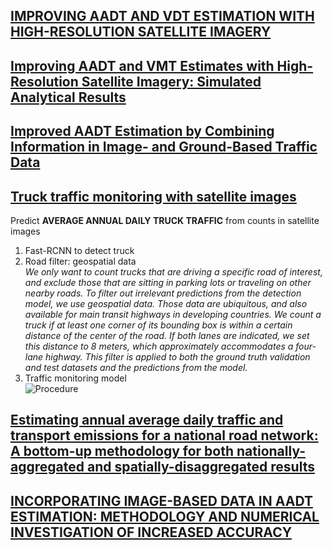 ## [IMPROVING AADT AND VDT ESTIMATION WITH HIGH-RESOLUTION SATELLITE IMAGERY](https://www.isprs.org/proceedings/XXXIV/part1/paper/00048.pdf)

## [Improving AADT and VMT Estimates with High-Resolution Satellite Imagery: Simulated Analytical Results](https://www.researchgate.net/publication/268596195_Improving_AADT_and_VMT_Estimates_with_High-Resolution_Satellite_Imagery_Simulated_Analytical_Results)

## [Improved AADT Estimation by Combining Information in Image- and Ground-Based Traffic Data](https://ascelibrary.org/doi/abs/10.1061/%28ASCE%290733-947X%282006%29132%3A7%28523%29)





## [Truck traffic monitoring with satellite images](https://www.ml.cmu.edu/research/dap-papers/f18/dap-kaack-lynn.pdf)
Predict __AVERAGE ANNUAL DAILY TRUCK TRAFFIC__ from counts in satellite images  
1. Fast-RCNN to detect truck  
2. Road filter: geospatial data  
_We only want to count trucks that are driving a specific road
of interest, and exclude those that are sitting in parking lots or traveling on
other nearby roads. To filter out irrelevant predictions from the detection
model, we use geospatial data. Those data are ubiquitous, and also available
for main transit highways in developing countries. We count a truck if at least
one corner of its bounding box is within a certain distance of the center of
the road. If both lanes are indicated, we set this distance to 8 meters, which
approximately accommodates a four-lane highway. This filter is applied to
both the ground truth validation and test datasets and the predictions from
the model._
3. Traffic monitoring model  
![Procedure](https://github.com/ReehcQ/satellite/blob/master/imgs/truck%20monitor%20process.png)


## [Estimating annual average daily traffic and transport emissions for a national road network: A bottom-up methodology for both nationally-aggregated and spatially-disaggregated results](https://www.sciencedirect.com/science/article/pii/S0966692316307244)



## [INCORPORATING IMAGE-BASED DATA IN AADT ESTIMATION: METHODOLOGY AND NUMERICAL INVESTIGATION OF INCREASED ACCURACY](https://etd.ohiolink.edu/!etd.send_file?accession=osu1123724063&disposition=inline)
